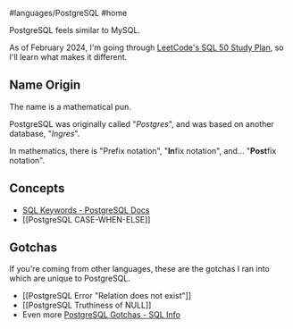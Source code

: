 #languages/PostgreSQL #home

PostgreSQL feels similar to MySQL.

As of February 2024, I'm going through [LeetCode's SQL 50 Study Plan](https://leetcode.com/studyplan/top-sql-50/), so I'll learn what makes it different.
## Name Origin

The name is a mathematical pun.

PostgreSQL was originally called "*Postgres*", and was based on another database, "*Ingres*".

In mathematics, there is "Prefix notation", "**In**fix notation", and... "**Post**fix notation".
## Concepts
- [SQL Keywords - PostgreSQL Docs](https://www.postgresql.org/docs/current/sql-keywords-appendix.html)
- [[PostgreSQL CASE-WHEN-ELSE]]
## Gotchas
If you're coming from other languages, these are the gotchas I ran into which are unique to PostgreSQL.
- [[PostgreSQL Error "Relation does not exist"]]
- [[PostgreSQL Truthiness of NULL]]
- Even more [PostgreSQL Gotchas - SQL Info](https://sql-info.de/postgresql/postgres-gotchas.html)